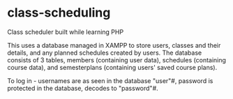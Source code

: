 # class-scheduling
Class scheduler built while learning PHP

This uses a database managed in XAMPP to store users, classes and their details, and any planned schedules created by users.
The database consists of 3 tables, members (containing user data), schedules (containing course data), and semesterplans (containing users' saved course plans).

To log in - usernames are as seen in the database "user"#, password is protected in the database, decodes to "password"#.

